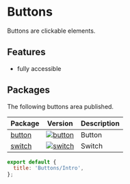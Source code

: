 # Buttons

Buttons are clickable elements.

## Features

- fully accessible

## Packages

The following buttons area published.

| Package                                             | Version                                                                                                | Description |
| --------------------------------------------------- | ------------------------------------------------------------------------------------------------------ | ----------- |
| [button](?path=/docs/buttons-button--default-story) | [![button](https://img.shields.io/npm/v/@lion/button.svg)](https://www.npmjs.com/package/@lion/button) | Button      |
| [switch](?path=/docs/buttons-switch--default-off)   | [![switch](https://img.shields.io/npm/v/@lion/switch.svg)](https://www.npmjs.com/package/@lion/switch) | Switch      |

```js script
export default {
  title: 'Buttons/Intro',
};
```
